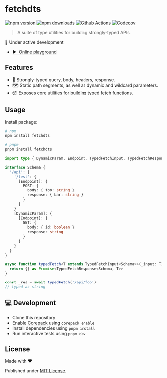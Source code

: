 # fetchdts

[![npm version][npm-version-src]][npm-version-href]
[![npm downloads][npm-downloads-src]][npm-downloads-href]
[![Github Actions][github-actions-src]][github-actions-href]
[![Codecov][codecov-src]][codecov-href]

> A suite of type utilities for building strongly-typed APIs

🚧 Under active development

- [▶️ &nbsp;Online playground](https://stackblitz.com/github/danielroe/fetchdts/tree/main/playground)

## Features

- 💪 Strongly-typed query, body, headers, response.
- 🗺️ Static path segments, as well as dynamic and wildcard parameters.
- 📦 Exposes core utilities for building typed fetch functions.

## Usage

Install package:

```sh
# npm
npm install fetchdts

# pnpm
pnpm install fetchdts
```

```ts
import type { DynamicParam, Endpoint, TypedFetchInput, TypedFetchResponse, WildcardParam } from 'fetchdts'

interface Schema {
  '/api': {
    '/test': {
      [Endpoint]: {
        POST: {
          body: { foo: string }
          response: { bar: string }
        }
      }
    }
    [DynamicParam]: {
      [Endpoint]: {
        GET: {
          body: { id: boolean }
          response: string
        }
      }
    }
  }
}

async function typedFetch<T extends TypedFetchInput<Schema>>(_input: T) {
  return {} as Promise<TypedFetchResponse<Schema, T>>
}

const _res = await typedFetch('/api/foo')
// typed as string
```

## 💻 Development

- Clone this repository
- Enable [Corepack](https://github.com/nodejs/corepack) using `corepack enable`
- Install dependencies using `pnpm install`
- Run interactive tests using `pnpm dev`

## License

Made with ❤️

Published under [MIT License](./LICENCE).

<!-- Badges -->

[npm-version-src]: https://img.shields.io/npm/v/fetchdtsstyle=flat-square
[npm-version-href]: https://npmjs.com/package/fetchdts
[npm-downloads-src]: https://img.shields.io/npm/dm/fetchdtsstyle=flat-square
[npm-downloads-href]: https://npm.chart.dev/fetchdts
[github-actions-src]: https://img.shields.io/github/actions/workflow/status/danielroe/fetchdts/ci.yml?branch=main&style=flat-square
[github-actions-href]: https://github.com/danielroe/fetchdts/actions?query=workflow%3Aci
[codecov-src]: https://img.shields.io/codecov/c/gh/danielroe/fetchdts/main?style=flat-square
[codecov-href]: https://codecov.io/gh/danielroe/fetchdts

